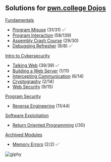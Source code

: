 ## Solutions for [pwn.college Dojos](https://pwn.college/dojos)

[Fundamentals](https://github.com/w3th4nds/pwn-college/tree/main/Dojos/Fundamentals)

* [Program Misuse](https://github.com/w3th4nds/pwn-college/tree/main/Dojos/Fundamentals/Program%20Misuse) (31/31) ✅
* [Program Interaction](https://github.com/w3th4nds/pwn-college/tree/main/Dojos/Fundamentals/Program%20Interaction) (58/139)
* [Assembly Crash Course](https://github.com/w3th4nds/pwn-college/tree/main/Dojos/Fundamentals/Assembly%20Crash%20Course) (29/30)
* [Debugging Refresher](https://github.com/w3th4nds/pwn-college/tree/main/Dojos/Fundamentals/Debugging%20Refresher) (8/8) ✅

[Intro to Cybersecurity](https://github.com/w3th4nds/pwn-college/tree/main/Dojos/Intro%20to%20Cybersecurity)

* [Talking Web](https://github.com/w3th4nds/pwn-college/tree/main/Dojos/Intro%20to%20Cybersecurity/Talking%20Web) (39/39) ✅
* [Building a Web Server](https://github.com/w3th4nds/pwn-college/tree/main/Dojos/Intro%20to%20Cybersecurity/Building%20a%20Web%20Server) (1/11)
* [Intercepting Communication](https://github.com/w3th4nds/pwn-college/tree/main/Dojos/Intro%20to%20Cybersecurity/Intercepting%20Communication) (6/14)
* [Cryptography](https://github.com/w3th4nds/pwn-college/tree/main/Dojos/Intro%20to%20Cybersecurity/Cryptography) (2/14)
* [Web Security](https://github.com/w3th4nds/pwn-college/tree/main/Dojos/Intro%20to%20Cybersecurity/Web%20Security) (9/15)

[Program Security](https://github.com/w3th4nds/pwn-college/tree/main/Dojos/Program%20Security)

* [Reverse Engineering](https://github.com/w3th4nds/pwn-college/tree/main/Dojos/Program%20Security/Reverse%20Engineering) (11/44)

[Software Exploitation](https://github.com/w3th4nds/pwn-college/tree/main/Dojos/Software%20Exploitation)

* [Return Oriented Programming](https://github.com/w3th4nds/pwn-college/tree/main/Dojos/Software%20Exploitation/Return%20Oriented%20Programming) (/30)

[Archived Modules](https://github.com/w3th4nds/pwn-college/tree/main/Dojos/Archived%20Modules/) 

* [Memory Errors](https://github.com/w3th4nds/pwn-college/tree/main/Dojos/Archived%20Modules/Memory%20Errors) (2/2) ✅

![giphy](https://github.com/w3th4nds/pwn-college/assets/44512151/d4578a31-294b-4827-99bd-fd73e3918fd3)
